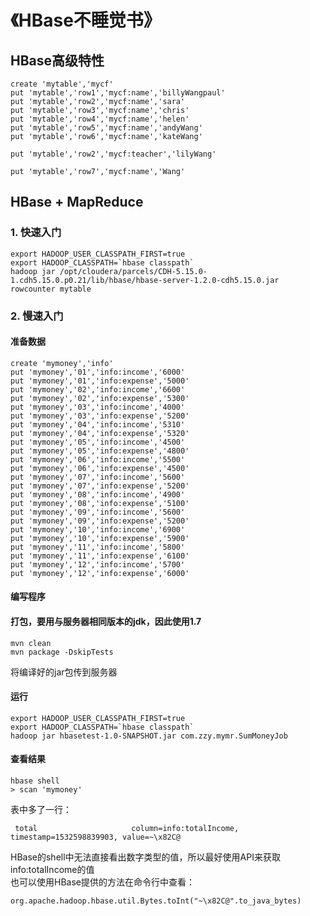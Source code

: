 # 《HBase不睡觉书》
## HBase高级特性
```
create 'mytable','mycf'
put 'mytable','row1','mycf:name','billyWangpaul'
put 'mytable','row2','mycf:name','sara'
put 'mytable','row3','mycf:name','chris'
put 'mytable','row4','mycf:name','helen'
put 'mytable','row5','mycf:name','andyWang'
put 'mytable','row6','mycf:name','kateWang'
```

```
put 'mytable','row2','mycf:teacher','lilyWang'
```

```
put 'mytable','row7','mycf:name','Wang'
```

## HBase + MapReduce
### 1. 快速入门
```
export HADOOP_USER_CLASSPATH_FIRST=true
export HADOOP_CLASSPATH=`hbase classpath`
hadoop jar /opt/cloudera/parcels/CDH-5.15.0-1.cdh5.15.0.p0.21/lib/hbase/hbase-server-1.2.0-cdh5.15.0.jar rowcounter mytable
```

### 2. 慢速入门
#### 准备数据
```
create 'mymoney','info'
put 'mymoney','01','info:income','6000'
put 'mymoney','01','info:expense','5000'
put 'mymoney','02','info:income','6600'
put 'mymoney','02','info:expense','5300'
put 'mymoney','03','info:income','4000'
put 'mymoney','03','info:expense','5200'
put 'mymoney','04','info:income','5310'
put 'mymoney','04','info:expense','5320'
put 'mymoney','05','info:income','4500'
put 'mymoney','05','info:expense','4800'
put 'mymoney','06','info:income','5500'
put 'mymoney','06','info:expense','4500'
put 'mymoney','07','info:income','5600'
put 'mymoney','07','info:expense','5200'
put 'mymoney','08','info:income','4900'
put 'mymoney','08','info:expense','5100'
put 'mymoney','09','info:income','5600'
put 'mymoney','09','info:expense','5200'
put 'mymoney','10','info:income','6900'
put 'mymoney','10','info:expense','5900'
put 'mymoney','11','info:income','5800'
put 'mymoney','11','info:expense','6100'
put 'mymoney','12','info:income','5700'
put 'mymoney','12','info:expense','6000'
```

#### 编写程序
#### 打包，要用与服务器相同版本的jdk，因此使用1.7
```
mvn clean
mvn package -DskipTests
```
将编译好的jar包传到服务器

#### 运行
```
export HADOOP_USER_CLASSPATH_FIRST=true
export HADOOP_CLASSPATH=`hbase classpath`
hadoop jar hbasetest-1.0-SNAPSHOT.jar com.zzy.mymr.SumMoneyJob
```

#### 查看结果
```
hbase shell
> scan 'mymoney'
```
表中多了一行：
    
     total                     column=info:totalIncome, timestamp=1532598839903, value=~\x82C@

HBase的shell中无法直接看出数字类型的值，所以最好使用API来获取info:totalIncome的值  
也可以使用HBase提供的方法在命令行中查看：
```
org.apache.hadoop.hbase.util.Bytes.toInt("~\x82C@".to_java_bytes)
```